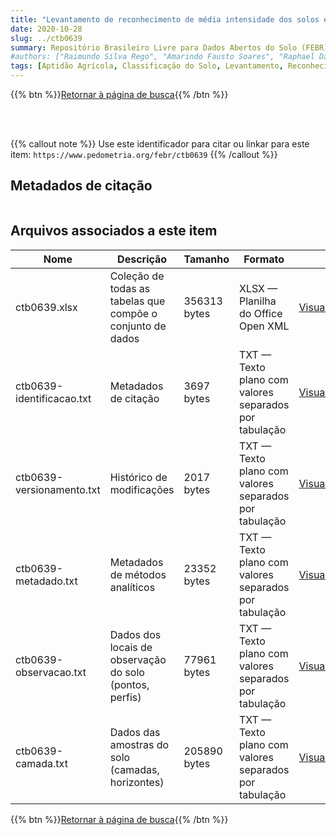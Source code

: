 ```yaml
---
title: "Levantamento de reconhecimento de média intensidade dos solos e avaliação da aptidão agrícola das terras da área do Polo Pré-Amazônia Maranhense"
date: 2020-10-28
slug: ../ctb0639
summary: Repositório Brasileiro Livre para Dados Abertos do Solo (FEBR) | A febre dos dados de solo no Brasil
#authors: ["Raimundo Silva Rego", "Amarindo Fausto Soares", "Raphael David dos Santos", "José Raimundo N. F. Gama", "João Marcos Lima da Silva", "João Souza Martins", "Paulo Lacerda dos Santos"]
tags: [Aptidão Agrícola, Classificação do Solo, Levantamento, Reconhecimento, Reconhecimento do Solo, Solo, Terra]
---
```


<style>
div.alert > div {
    font-size: 0.8rem;
}
</style>

{{% btn %}}<a href="/febr/buscar/">Retornar à página de busca</a>{{% /btn %}}

<br>
<br>

{{% callout note %}}
Use este identificador para citar ou linkar para este item: `https://www.pedometria.org/febr/ctb0639`
{{% /callout %}}

## Metadados de citação

<table>
<!-- Fonte: https://gist.github.com/jfreels/6814721 -->
<script src="https://d3js.org/d3.v3.min.js" charset="utf-8"></script>
<script type='text/javascript' src='/febr/buscar/script.js'></script>
<script type='text/javascript'>
  d3.tsv('ctb0639-identificacao.txt',function (data) {
    var columns = ['campo', 'valor']
    tabulate(data, columns)
  })
</script>
</table>

## Arquivos associados a este item

<table style="width:100%">
  <thead>
    <tr>
      <th>Nome</th>
      <th>Descrição</th>
      <th>Tamanho</th>
      <th>Formato</th>
      <th></th>
    </tr>
  </thead>
  <tbody>
    <tr>
      <td>ctb0639.xlsx</td>
      <td>Coleção de todas as tabelas que compõe o conjunto de dados</td>
      <td>356313 bytes</td>
      <td>XLSX — Planilha do Office Open XML</td>
      <td><a href="https://cloud.utfpr.edu.br/index.php/s/Df6dhfzYJ1DDeso/download?path=%2Fctb0639&files=ctb0639.xlsx" class="btn btn-primary btn-block" role="button">Visualizar/Abrir</a></td>
    </tr>
    <tr>
      <td>ctb0639-identificacao.txt</td>
      <td>Metadados de citação</td>
      <td>3697 bytes</td>
      <td>TXT — Texto plano com valores separados por tabulação</td>
      <td><a href="https://cloud.utfpr.edu.br/index.php/s/Df6dhfzYJ1DDeso/download?path=%2Fctb0639&files=ctb0639-identificacao.txt" class="btn btn-primary btn-block" role="button">Visualizar/Abrir</a></td>
    </tr>
    <tr>
      <td>ctb0639-versionamento.txt</td>
      <td>Histórico de modificações</td>
      <td>2017 bytes</td>
      <td>TXT — Texto plano com valores separados por tabulação</td>
      <td><a href="https://cloud.utfpr.edu.br/index.php/s/Df6dhfzYJ1DDeso/download?path=%2Fctb0639&files=ctb0639-versionamento.txt" class="btn btn-primary btn-block" role="button">Visualizar/Abrir</a></td>
    </tr>
    <tr>
      <td>ctb0639-metadado.txt</td>
      <td>Metadados de métodos analíticos</td>
      <td>23352 bytes</td>
      <td>TXT — Texto plano com valores separados por tabulação</td>
      <td><a href="https://cloud.utfpr.edu.br/index.php/s/Df6dhfzYJ1DDeso/download?path=%2Fctb0639&files=ctb0639-metadado.txt" class="btn btn-primary btn-block" role="button">Visualizar/Abrir</a></td>
    </tr>
    <tr>
      <td>ctb0639-observacao.txt</td>
      <td>Dados dos locais de observação do solo (pontos, perfis)</td>
      <td>77961 bytes</td>
      <td>TXT — Texto plano com valores separados por tabulação</td>
      <td><a href="https://cloud.utfpr.edu.br/index.php/s/Df6dhfzYJ1DDeso/download?path=%2Fctb0639&files=ctb0639-observacao.txt" class="btn btn-primary btn-block" role="button">Visualizar/Abrir</a></td>
    </tr>
    <tr>
      <td>ctb0639-camada.txt</td>
      <td>Dados das amostras do solo (camadas, horizontes)</td>
      <td>205890 bytes</td>
      <td>TXT — Texto plano com valores separados por tabulação</td>
      <td><a href="https://cloud.utfpr.edu.br/index.php/s/Df6dhfzYJ1DDeso/download?path=%2Fctb0639&files=ctb0639-camada.txt" class="btn btn-primary btn-block" role="button">Visualizar/Abrir</a></td>
    </tr>
  </tbody>
</table>

{{% btn %}}<a href="/febr/buscar/">Retornar à página de busca</a>{{% /btn %}}
